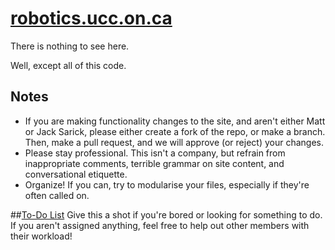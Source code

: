 # [robotics.ucc.on.ca](http://robotics.ucc.on.ca)
There is nothing to see here.

Well, except all of this code.

## Notes
* If you are making functionality changes to the site, and aren't either Matt or Jack Sarick, please either create a fork of the repo, or make a branch. Then, make a pull request, and we will approve (or reject) your changes.
* Please stay professional. This isn't a company, but refrain from inappropriate comments, terrible grammar on site content, and conversational etiquette.
* Organize! If you can, try to modularise your files, especially if they're often called on.


##[To-Do List](TODO.md)
Give this a shot if you're bored or looking for something to do.
If you aren't assigned anything, feel free to help out other members with their workload!
